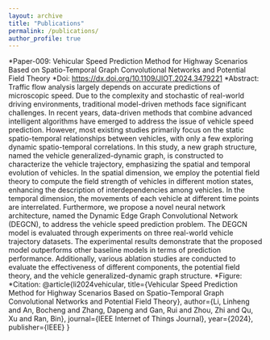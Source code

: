 ```yaml
---
layout: archive
title: "Publications"
permalink: /publications/
author_profile: true
---
```


*Paper-009: Vehicular Speed Prediction Method for Highway Scenarios Based on Spatio-Temporal Graph Convolutional Networks and Potential Field Theory
  *Doi: https://dx.doi.org/10.1109/JIOT.2024.3479221
  *Abstract: Traffic flow analysis largely depends on accurate predictions of microscopic speed. Due to the complexity and stochastic of real-world driving environments, traditional model-driven methods face significant challenges. In recent years, data-driven methods that combine advanced intelligent algorithms have emerged to address the issue of vehicle speed prediction. However, most existing studies primarily focus on the static spatio-temporal relationships between vehicles, with only a few exploring dynamic spatio-temporal correlations. In this study, a new graph structure, named the vehicle generalized-dynamic graph, is constructed to characterize the vehicle trajectory, emphasizing the spatial and temporal evolution of vehicles. In the spatial dimension, we employ the potential field theory to compute the field strength of vehicles in different motion states, enhancing the description of interdependencies among vehicles. In the temporal dimension, the movements of each vehicle at different time points are interrelated. Furthermore, we propose a novel neural network architecture, named the Dynamic Edge Graph Convolutional Network (DEGCN), to address the vehicle speed prediction problem. The DEGCN model is evaluated through experiments on three real-world vehicle trajectory datasets. The experimental results demonstrate that the proposed model outperforms other baseline models in terms of prediction performance. Additionally, various ablation studies are conducted to evaluate the effectiveness of different components, the potential field theory, and the vehicle generalized-dynamic graph structure.
  *Figure: 
  *Citation: @article{li2024vehicular,
  title={Vehicular Speed Prediction Method for Highway Scenarios Based on Spatio-Temporal Graph Convolutional Networks and Potential Field Theory},
  author={Li, Linheng and An, Bocheng and Zhang, Dapeng and Gan, Rui and Zhou, Zhi and Qu, Xu and Ran, Bin},
  journal={IEEE Internet of Things Journal},
  year={2024},
  publisher={IEEE}
}

